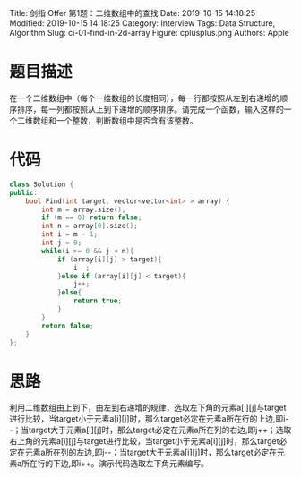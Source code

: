 Title: 剑指 Offer 第1题：二维数组中的查找
Date: 2019-10-15 14:18:25
Modified: 2019-10-15 14:18:25
Category: Interview
Tags: Data Structure, Algorithm
Slug: ci-01-find-in-2d-array
Figure: cplusplus.png
Authors: Apple

# 题目描述
在一个二维数组中（每个一维数组的长度相同），每一行都按照从左到右递增的顺序排序，每一列都按照从上到下递增的顺序排序。请完成一个函数，输入这样的一个二维数组和一个整数，判断数组中是否含有该整数。

# 代码
```c++
class Solution {
public:
    bool Find(int target, vector<vector<int> > array) {
        int m = array.size();
        if (m == 0) return false;
        int n = array[0].size();
        int i = m - 1;
        int j = 0;
        while(i >= 0 && j < n){
            if (array[i][j] > target){
                i--;
            }else if (array[i][j] < target){
                j++;
            }else{
                return true;
            }
        }
        return false;
    }
};
```
# 思路
利用二维数组由上到下，由左到右递增的规律，选取左下角的元素a[i][j]与target进行比较，当target小于元素a[i][j]时，那么target必定在元素a所在行的上边,即i--；当target大于元素a[i][j]时，那么target必定在元素a所在列的右边,即j++；选取右上角的元素a[i][j]与target进行比较，当target小于元素a[i][j]时，那么target必定在元素a所在列的左边,即j--；当target大于元素a[i][j]时，那么target必定在元素a所在行的下边,即i++。演示代码选取左下角元素编写。
